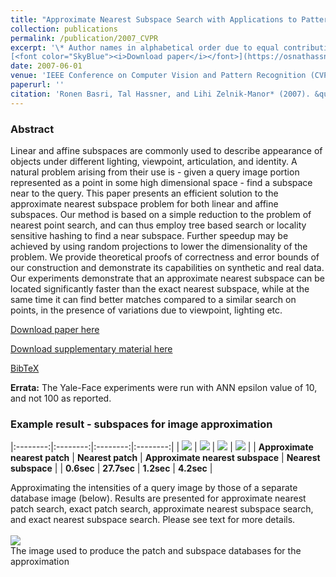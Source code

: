 ```yaml
---
title: "Approximate Nearest Subspace Search with Applications to Pattern Recognition"
collection: publications
permalink: /publication/2007_CVPR
excerpt: '\* Author names in alphabetical order due to equal contribution <br/><br/>
[<font color="SkyBlue"><i>Download paper</i></font>](https://osnathassner.github.io/talhassner/projects/ANS/BHZM_CVPR2007.pdf) '
date: 2007-06-01
venue: 'IEEE Conference on Computer Vision and Pattern Recognition (CVPR), Minneapolis'
paperurl: ''
citation: 'Ronen Basri, Tal Hassner, and Lihi Zelnik-Manor* (2007). &quot;Approximate Nearest Subspace Search with Applications to Pattern Recognition.&quot; <i>IEEE Conference on Computer Vision and Pattern Recognition (CVPR), Minneapolis</i>.'
---
```


### Abstract
Linear and affine subspaces are commonly used to describe appearance of objects under different lighting, viewpoint, articulation, and identity. A natural problem arising from their use is - given a query image portion represented as a point in some high dimensional space - find a subspace near to the query. This paper presents an efficient solution to the approximate nearest subspace problem for both linear and affine subspaces. Our method is based on a simple reduction to the problem of nearest point search, and can thus employ tree based search or locality sensitive hashing to find a near subspace. Further speedup may be achieved by using random projections to lower the dimensionality of the problem. We provide theoretical proofs of correctness and error bounds of our construction and demonstrate its capabilities on synthetic and real data. Our experiments demonstrate that an approximate nearest subspace can be located significantly faster than the exact nearest subspace, while at the same time it can find better matches compared to a similar search on points, in the presence of variations due to viewpoint, lighting etc.<br/>

[Download paper here](http://osnathassner.github.io/talhassner/projects/ANS/BHZM_CVPR2007.pdf)

[Download supplementary material here](http://osnathassner.github.io/talhassner/projects/ANS/BHZM_CVPR2007_supplementary.pdf)

[BibTeX](http://osnathassner.github.io/talhassner/projects/ANS/BibTeX.txt)

**Errata:** The Yale-Face experiments were run with ANN epsilon value of 10, and not 100 as reported.<br/>

### Example result - subspaces for image approximation

|:--------:|:--------:|:--------:|:--------:|
| <img src='https://osnathassner.github.io/talhassner/projects/ANS/IMG_001_ANN.jpg' Approximate Nearest Patch> | <img src='https://osnathassner.github.io/talhassner/projects/ANS/IMG_001_PNT.jpg' Nearest Patch> | <img src='https://osnathassner.github.io/talhassner/projects/ANS/IMG_001_ANS.jpg' Approximate Nearest Subspace> | <img src='https://osnathassner.github.io/talhassner/projects/ANS/IMG_001_LIN.jpg' Nearest Subspace> |
| **Approximate nearest patch** | **Nearest patch** | **Approximate nearest subspace** | **Nearest subspace** |
| **0.6sec** | **27.7sec** | **1.2sec** | **4.2sec** |

Approximating the intensities of a query image by those of a separate database image (below). Results are presented for approximate nearest patch search, exact patch search, approximate nearest subspace search, and exact nearest subspace search. Please see text for more details.
<br/><br/>
<img src='https://osnathassner.github.io/talhassner/projects/ANS/db_image.jpg' Database image><br/>
The image used to produce the patch and subspace databases for the approximation
